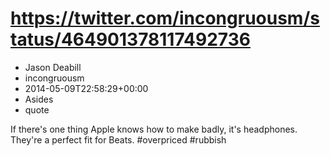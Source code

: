 # https://twitter.com/incongruousm/status/464901378117492736
- Jason Deabill
- incongruousm
- 2014-05-09T22:58:29+00:00
- Asides
- quote

If there's one thing Apple knows how to make badly, it's headphones. They're a perfect fit for Beats. #overpriced #rubbish